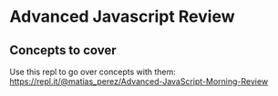 # Advanced Javascript Review

## Concepts to cover

Use this repl to go over concepts with them: https://repl.it/@matias_perez/Advanced-JavaScript-Morning-Review
